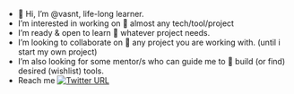 - 👋 Hi, I’m @vasnt, life-long learner.
-  I’m interested in working on  👀 almost any tech/tool/project
-  I’m ready & open to learn 🌱 whatever project needs.  
-  I’m looking to collaborate on 💞️ any project you are working with. (until i start my own project)
-  I’m also looking for some mentor/s who can guide me to 💞️ build (or find) desired (wishlist) tools. 
- Reach me [![Twitter URL](https://img.shields.io/twitter/url/https/twitter.com/vasant01534171.svg?style=social&label=Message%20%40vasant)](https://twitter.com/vasant01534171)


<!---
vasnt/vasnt is a ✨ special ✨ repository because its `README.md` (this file) appears on your GitHub profile.
You can click the Preview link to take a look at your changes. 📫
--->

